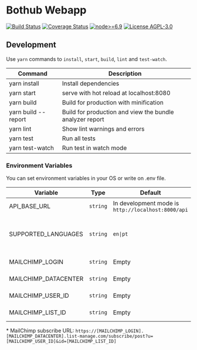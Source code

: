 # Bothub Webapp

[![Build Status](https://travis-ci.org/Ilhasoft/bothub-webapp.svg?branch=master)](https://travis-ci.org/Ilhasoft/bothub-webapp) [![Coverage Status](https://coveralls.io/repos/github/push-flow/bothub-webapp/badge.svg?branch=master)](https://coveralls.io/github/push-flow/bothub-webapp?branch=master) [![node>=6.9](https://img.shields.io/badge/node-%3E%3D6.9-blue.svg)](https://nodejs.org/en/download/releases/) [![License AGPL-3.0](https://img.shields.io/badge/license-%20AGPL--3.0-yellow.svg)](https://github.com/Ilhasoft/bothub-webapp/blob/master/LICENSE)

## Development

Use ```yarn``` commands to ```install```, ```start```, ```build```, ```lint``` and ```test-watch```.

| Command | Description |
|--|--|
| yarn install | Install dependencies
| yarn start | serve with hot reload at localhost:8080
| yarn build | Build for production with minification
| yarn build --report | Build for production and view the bundle analyzer report
| yarn lint | Show lint warnings and errors
| yarn test | Run all tests
| yarn test-watch | Run test in watch mode

### Environment Variables

You can set environment variables in your OS or write on .env file.

| Variable | Type | Default | Description |
|--|--|--|--|
| API_BASE_URL | ```string``` | In development mode is ```http://localhost:8000/api``` | [bothub-engine](https://github.com/Ilhasoft/bothub-engine) HTTP service API URL
| SUPPORTED_LANGUAGES | ```string``` | ```en\|pt``` | Check description and formatation in [bothub-engine SUPPORTED_LANGUAGES environment variable](https://github.com/Ilhasoft/bothub-engine#environment-variables)
| MAILCHIMP_LOGIN | ```string``` | Empty | Check MailChimp subscribe URL*
| MAILCHIMP_DATACENTER | ```string``` | Empty | Check MailChimp subscribe URL*
| MAILCHIMP_USER_ID | ```string``` | Empty | Check MailChimp subscribe URL*
| MAILCHIMP_LIST_ID | ```string``` | Empty | Check MailChimp subscribe URL*

\* MailChimp subscribe URL: ```https://[MAILCHIMP_LOGIN].[MAILCHIMP_DATACENTER].list-manage.com/subscribe/post?u=[MAILCHIMP_USER_ID]&id=[MAILCHIMP_LIST_ID]```
